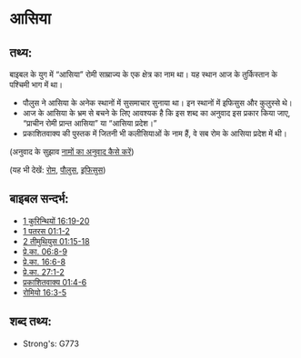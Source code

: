 # आसिया #

## तथ्य: ##

बाइबल के युग में “आसिया” रोमी साम्राज्य के एक क्षेत्र का नाम था। यह स्थान आज के तुर्किस्तान के पश्चिमी भाग में था।

* पौलुस ने आसिया के अनेक स्थानों में सुसमाचार सुनाया था। इन स्थानों में इफिसुस और कुलुस्से थे। 
* आज के आसिया के भ्रम से बचने के लिए आवश्यक है कि इस शब्द का अनुवाद इस प्रकार किया जाए, “प्राचीन रोमी प्रान्त आसिया” या “आसिया प्रदेश।”
* प्रकाशितवाक्य की पुस्तक में जितनी भी कलीसियाओं के नाम हैं, वे सब रोम के आसिया प्रदेश में थी।

(अनुवाद के सुझाव [नामों का अनुवाद कैसे करें](rc://en/ta/man/translate/translate-names))

(यह भी देखें: [रोम](../names/rome.md), [पौलुस](../names/paul.md), [इफिसुस](../names/ephesus.md))

## बाइबल सन्दर्भ: ##

* [1 कुरिन्थियों 16:19-20](rc://en/tn/help/1co/16/19)
* [1 पतरस 01:1-2](rc://en/tn/help/1pe/01/01)
* [2 तीमुथियुस 01:15-18](rc://en/tn/help/2ti/01/15)
* [प्रे.का. 06:8-9](rc://en/tn/help/act/06/08)
* [प्रे.का. 16:6-8](rc://en/tn/help/act/16/06)
* [प्रे.का. 27:1-2](rc://en/tn/help/act/27/01)
* [प्रकाशितवाक्य 01:4-6](rc://en/tn/help/rev/01/04)
* [रोमियो 16:3-5](rc://en/tn/help/rom/16/03)

## शब्द तथ्य: ##

* Strong's: G773
